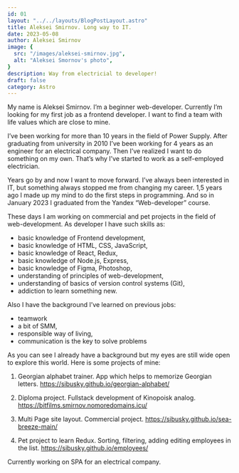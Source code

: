 ```yaml
---
id: 01
layout: "../../layouts/BlogPostLayout.astro"
title: Aleksei Smirnov. Long way to IT.
date: 2023-05-08
author: Aleksei Smirnov
image: {
  src: "/images/aleksei-smirnov.jpg",
  alt: "Aleksei Smornov's photo",
}
description: Way from electricial to developer!
draft: false
category: Astro
---
```


My name is Aleksei Smirnov. I’m a beginner web-developer. Currently I’m looking for my first job as a frontend developer. I want to find a team with life values which are close to mine. 

I’ve been working for more than 10 years in the field of Power Supply. After graduating from university in 2010 I’ve been working for 4 years as an engineer for an electrical company. Then I’ve realized I want to do something on my own. That’s why I’ve started to work as a self-employed electrician. 

Years go by and now I want to move forward. I’ve always been interested in IT, but something always stopped me from changing my career. 1,5 years ago I made up my mind to do the first steps in programming. And so in January 2023 I graduated from the Yandex “Web-developer” course.

These days I am working on commercial and pet projects in the field of web-development. As developer I have such skills as:
- basic knowledge of Frontend development, 
- basic knowledge of HTML, CSS, JavaScript,
- basic knowledge of React, Redux,
- basic knowledge of Node.js, Express,
- basic knowledge of Figma, Photoshop,
- understanding of principles of web-development,
- understanding of basics of version control systems (Git),
- addiction to learn something new.

Also I have the background I’ve learned on previous jobs:
- teamwork
- a bit of SMM,
- responsible way of living,
- communication is the key to solve problems

As you can see I already have a background but my eyes are still wide open to explore this world. Here is some projects of mine:

1. Georgian alphabet trainer. App which helps to memorize Georgian letters.
https://sibusky.github.io/georgian-alphabet/

2. Diploma project. Fullstack development of Kinopoisk analog. 
https://bitfilms.smirnov.nomoredomains.icu/

3. Multi Page site layout. Commercial project.
https://sibusky.github.io/sea-breeze-main/

4. Pet project to learn Redux. Sorting, filtering, adding editing employees in the list.
https://sibusky.github.io/employees/

Currently working on SPA for an electrical company. 

